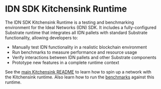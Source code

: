 # IDN SDK Kitchensink Runtime

The IDN SDK Kitchensink Runtime is a testing and benchmarking environment for the Ideal Networks (IDN) SDK. It includes a fully-configured Substrate runtime that integrates all IDN pallets with standard Substrate functionality, allowing developers to:

 - Manually test IDN functionality in a realistic blockchain environment
 - Run benchmarks to measure performance and resource usage
 - Verify interactions between IDN pallets and other Substrate components
 - Prototype new features in a complete runtime context

See the [main Kitchensink README](../README.md) to learn how to spin up a network with the Kitchensink runtime.
Also learn how to run the [benchmarks](../benchmarking/README.md) against this runtime.